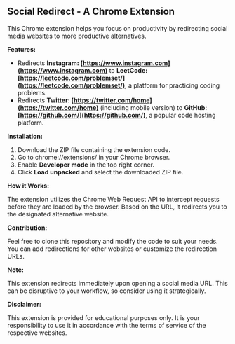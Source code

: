 ## Social Redirect - A Chrome Extension

This Chrome extension helps you focus on productivity by redirecting social media websites to more productive alternatives.

**Features:**

- Redirects **Instagram: [https://www.instagram.com](https://www.instagram.com)** to **LeetCode: [https://leetcode.com/problemset/](https://leetcode.com/problemset/)**, a platform for practicing coding problems.
- Redirects **Twitter: [https://twitter.com/home](https://twitter.com/home)** (including mobile version) to **GitHub: [https://github.com/](https://github.com/)**, a popular code hosting platform.

**Installation:**

1. Download the ZIP file containing the extension code.
2. Go to chrome://extensions/ in your Chrome browser.
3. Enable **Developer mode** in the top right corner.
4. Click **Load unpacked** and select the downloaded ZIP file.

**How it Works:**

The extension utilizes the Chrome Web Request API to intercept requests before they are loaded by the browser. Based on the URL, it redirects you to the designated alternative website.

**Contribution:**

Feel free to clone this repository and modify the code to suit your needs. You can add redirections for other websites or customize the redirection URLs.

**Note:**

This extension redirects immediately upon opening a social media URL. This can be disruptive to your workflow, so consider using it strategically.

**Disclaimer:**

This extension is provided for educational purposes only. It is your responsibility to use it in accordance with the terms of service of the respective websites.

